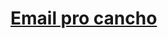 
# [Email pro cancho](mailto:garibay@icmc.usp.br?subject=SME0821%20-%20Entrega%20da%20Atividade%20I&body=Prezado%20professor%20Vicente%2C%0D%0ABoa%20tarde%2C%0D%0A%0D%0AMuitos%20alunos%20da%20turma%20de%20SME0821%20-%20An%C3%A1lise%20de%20Sobreviv%C3%AAncia%20e%0D%0AConfiabilidade%20foram%20pegos%20de%20surpresa%20com%20a%20inclus%C3%A3o%20da%20Atividade%20I%0D%0Ano%20Tidia%2C%20pois%20o%20sistema%20n%C3%A3o%20notificou%20a%20turma%20a%20respeito%20de%20sua%0D%0Ainclus%C3%A3o%2C%20que%20acredito%20ter%20sido%20disponibilizada%20na%20ter%C3%A7a-feira%0D%0A(19%2F04).%0D%0A%0D%0AAl%C3%A9m%20disso%2C%20acredito%20que%20o%20tempo%20disponibilizado%20para%20realiza%C3%A7%C3%A3o%20da%0D%0Amesma%20(6%20dias)%20n%C3%A3o%20pareceu%20adequado%20tendo%20em%20vista%20o%20padr%C3%A3o%20exigido%2C%0D%0Ade%20uma%20an%C3%A1lise%20t%C3%A9cnica%20a%20ser%20entregue%20em%20formato%20de%20um%20relat%C3%B3rio.%0D%0A%0D%0ANo%20mais%2C%20muitos%20colegas%2C%20em%20virtude%20do%20feriado%20prolongado%2C%20n%C3%A3o%20se%0D%0Aprogramaram%20para%20estar%20em%20frente%20ao%20computador%20dentro%20do%20prazo%20dado%2C%0D%0Aoutros%20muito%20provavelmente%20sequer%20t%C3%AAm%20ci%C3%AAncia%20de%20que%20j%C3%A1%20haja%20uma%0D%0Aentrega%20na%20pr%C3%B3xima%20segunda-feira%2C%20o%20que%20prejudicou%20imensamente%20os%0D%0Agrupos.%0D%0A%0D%0ADessa%20forma%2C%20solicito%20encarecidamente%20ao%20senhor%20que%20d%C3%AA%20a%20turma%20um%0D%0Aprazo%20maior%2C%20sugiro%20de%20pelo%20menos%202%20semanas%20para%20esta%20atividade%2C%20assim%0D%0Acomo%20para%20as%20futuras%2C%20pois%20os%20grupos%20necessitam%20de%20tempo%20h%C3%A1bil%20para%20se%0D%0Aorganizar%20adequadamente%2C%20de%20forma%20a%20permitir%20o%20correto%20andamento%20das%0D%0Aatividades%20acad%C3%AAmicas%20no%20%C3%A2mbito%20desta%20disciplina.%0D%0A%0D%0AAtenciosamente%2C%0D%0A)
